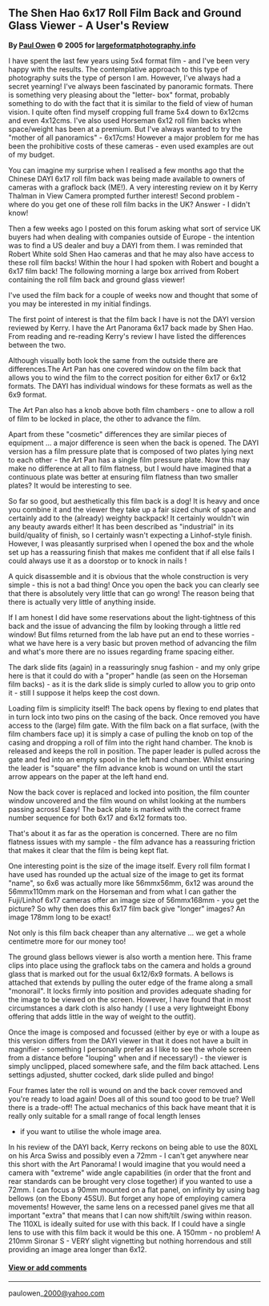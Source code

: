 The Shen Hao 6x17 Roll Film Back and Ground Glass Viewer - A User's Review
--------------------------------------------------------------------------

**By [Paul Owen](mailto:paulowen_2000@yahoo.com) © 2005 for
[largeformatphotography.info](.)**

I have spent the last few years using 5x4 format film - and I've been
very happy with the results. The contemplative approach to this type of
photography suits the type of person I am. However, I've always had a
secret yearning! I've always been fascinated by panoramic formats. There
is something very pleasing about the "letter- box" format, probably
something to do with the fact that it is similar to the field of view of
human vision. I quite often find myself cropping full frame 5x4 down to
6x12cms and even 4x12cms. I've also used Horseman 6x12 roll film backs
when space/weight has been at a premium. But I've always wanted to try
the "mother of all panoramics" - 6x17cms! However a major problem for me
has been the prohibitive costs of these cameras - even used examples are
out of my budget.

You can imagine my surprise when I realised a few months ago that the
Chinese DAYI 6x17 roll film back was being made available to owners of
cameras with a graflock back (ME!). A very interesting review on it by
Kerry Thalman in View Camera prompted further interest! Second problem -
where do you get one of these roll film backs in the UK? Answer - I
didn't know!

Then a few weeks ago I posted on this forum asking what sort of service
UK buyers had when dealing with companies outside of Europe - the
intention was to find a US dealer and buy a DAYI from them. I was
reminded that Robert White sold Shen Hao cameras and that he may also
have access to these roll film backs! Within the hour I had spoken with
Robert and bought a 6x17 film back! The following morning a large box
arrived from Robert containing the roll film back and ground glass
viewer!

I've used the film back for a couple of weeks now and thought that some
of you may be interested in my initial findings.

The first point of interest is that the film back I have is not the DAYI
version reviewed by Kerry. I have the Art Panorama 6x17 back made by
Shen Hao. From reading and re-reading Kerry's review I have listed the
differences between the two.

Although visually both look the same from the outside there are
differences.The Art Pan has one covered window on the film back that
allows you to wind the film to the correct position for either 6x17 or
6x12 formats. The DAYI has individual windows for these formats as well
as the 6x9 format.

The Art Pan also has a knob above both film chambers - one to allow a
roll of film to be locked in place, the other to advance the film.

Apart from these "cosmetic" differences they are similar pieces of
equipment ... a major difference is seen when the back is opened. The
DAYI version has a film pressure plate that is composed of two plates
lying next to each other - the Art Pan has a single film pressure plate.
Now this may make no difference at all to film flatness, but I would
have imagined that a continuous plate was better at ensuring film
flatness than two smaller plates? It would be interesting to see.

So far so good, but aesthetically this film back is a dog! It is heavy
and once you combine it and the viewer they take up a fair sized chunk
of space and certainly add to the (already) weighty backpack! It
certainly wouldn't win any beauty awards either! It has been described
as "industrial" in its build/quality of finish, so I certainly wasn't
expecting a Linhof-style finish. However, I was pleasantly surprised
when I opened the box and the whole set up has a reassuring finish that
makes me confident that if all else fails I could always use it as a
doorstop or to knock in nails !

A quick disassemble and it is obvious that the whole construction is
very simple - this is not a bad thing! Once you open the back you can
clearly see that there is absolutely very little that can go wrong! The
reason being that there is actually very little of anything inside.

If I am honest I did have some reservations about the light-tightness of
this back and the issue of advancing the film by looking through a
little red window! But films returned from the lab have put an end to
these worries - what we have here is a very basic but proven method of
advancing the film and what's more there are no issues regarding frame
spacing either.

The dark slide fits (again) in a reassuringly snug fashion - and my only
gripe here is that it could do with a "proper" handle (as seen on the
Horseman film backs) - as it is the dark slide is simply curled to allow
you to grip onto it - still I suppose it helps keep the cost down.

Loading film is simplicity itself! The back opens by flexing to end
plates that in turn lock into two pins on the casing of the back. Once
removed you have access to the (large) film gate. With the film back on
a flat surface, (with the film chambers face up) it is simply a case of
pulling the knob on top of the casing and dropping a roll of film into
the right hand chamber. The knob is released and keeps the roll in
position. The paper leader is pulled across the gate and fed into an
empty spool in the left hand chamber. Whilst ensuring the leader is
"square" the film advance knob is wound on until the start arrow appears
on the paper at the left hand end.

Now the back cover is replaced and locked into position, the film
counter window uncovered and the film wound on whilst looking at the
numbers passing across! Easy! The back plate is marked with the correct
frame number sequence for both 6x17 and 6x12 formats too.

That's about it as far as the operation is concerned. There are no film
flatness issues with my sample - the film advance has a reassuring
friction that makes it clear that the film is being kept flat.

One interesting point is the size of the image itself. Every roll film
format I have used has rounded up the actual size of the image to get
its format "name", so 6x6 was actually more like 56mmx56mm, 6x12 was
around the 56mmx110mm mark on the Horseman and from what I can gather
the Fuji/Linhof 6x17 cameras offer an image size of 56mmx168mm - you get
the picture? So why then does this 6x17 film back give "longer" images?
An image 178mm long to be exact!

Not only is this film back cheaper than any alternative ... we get a
whole centimetre more for our money too!

The ground glass bellows viewer is also worth a mention here. This frame
clips into place using the graflock tabs on the camera and holds a
ground glass that is marked out for the usual 6x12/6x9 formats. A
bellows is attached that extends by pulling the outer edge of the frame
along a small "monorail". It locks firmly into position and provides
adequate shading for the image to be viewed on the screen. However, I
have found that in most circumstances a dark cloth is also handy ( I use
a very lightweight Ebony offering that adds little in the way of weight
to the outfit).

Once the image is composed and focussed (either by eye or with a loupe
as this version differs from the DAYI viewer in that it does not have a
built in magnifier - something I personally prefer as I like to see the
whole screen from a distance before "louping" when and if necessary!) -
the viewer is simply unclipped, placed somewhere safe, and the film back
attached. Lens settings adjusted, shutter cocked, dark slide pulled and
bingo!

Four frames later the roll is wound on and the back cover removed and
you're ready to load again! Does all of this sound too good to be true?
Well there is a trade-off! The actual mechanics of this back have meant
that it is really only suitable for a small range of focal length lenses
- if you want to utilise the whole image area.

In his review of the DAYI back, Kerry reckons on being able to use the
80XL on his Arca Swiss and possibly even a 72mm - I can't get anywhere
near this short with the Art Panorama! I would imagine that you would
need a camera with "extreme" wide angle capabilities (in order that the
front and rear standards can be brought very close together) if you
wanted to use a 72mm. I can focus a 90mm mounted on a flat panel, on
infinity by using bag bellows (on the Ebony 45SU). But forget any hope
of employing camera movements! However, the same lens on a recessed
panel gives me that all important "extra" that means that I can now
shift/tilt /swing within reason. The 110XL is ideally suited for use
with this back. If I could have a single lens to use with this film back
it would be this one. A 150mm - no problem! A 210mm Sironar S - VERY
slight vignetting but nothing horrendous and still providing an image
area longer than 6x12.

#### [View or add comments](http://largeformatphotography.info/lfforum/topic/500906.html)

------------------------------------------------------------------------

[](mailto:paulowen_2000@yahoo.com)

paulowen\_2000@yahoo.com
